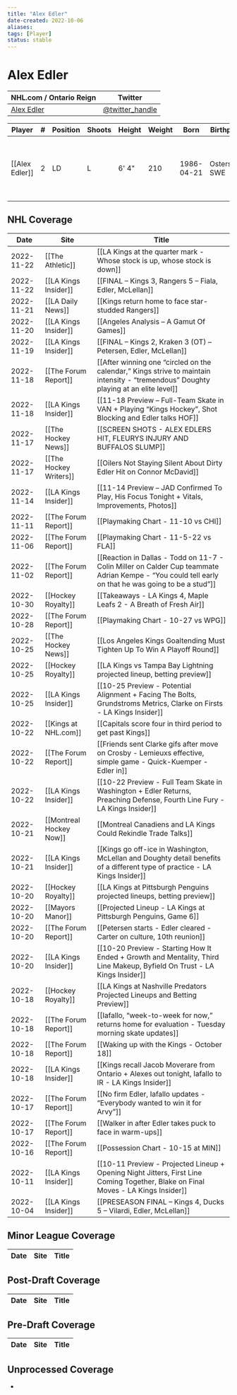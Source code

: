```yaml
---
title: "Alex Edler"
date-created: 2022-10-06
aliases: 
tags: [Player]
status: stable
---
```


# Alex Edler

| NHL.com / Ontario Reign | Twitter                                 |
| ----------------------- | --------------------------------------- |
| [Alex Edler]()          | [@twitter_handle](https://twitter.com/) |

| Player         | \#  | Position | Shoots | Height | Weight | Born       | Birthplace     | Draft                                    |
| -------------- | --- | -------- | ------ | ------ | ------ | ---------- | -------------- | ---------------------------------------- |
| [[Alex Edler]] | 2   | LD       | L      | 6' 4"  | 210    | 1986-04-21 | Ostersund, SWE | 2004 VAN, 3rd rd, 26th pk (91st overall) |


## NHL  Coverage
| Date       | Site                    | Title                                                                                                                                               |
| ---------- | ----------------------- | --------------------------------------------------------------------------------------------------------------------------------------------------- |
| 2022-11-22 | [[The Athletic]] | [[LA Kings at the quarter mark - Whose stock is up, whose stock is down]] |
| 2022-11-22 | [[LA Kings Insider]]    | [[FINAL – Kings 3, Rangers 5 – Fiala, Edler, McLellan]]                                                                                             |
| 2022-11-21 | [[LA Daily News]]       | [[Kings return home to face star-studded Rangers]]                                                                                                  |
| 2022-11-20 | [[LA Kings Insider]]    | [[Angeles Analysis – A Gamut Of Games]]                                                                                                             |
| 2022-11-19 | [[LA Kings Insider]]    | [[FINAL – Kings 2, Kraken 3 (OT) – Petersen, Edler, McLellan]]                                                                                      |
| 2022-11-18 | [[The Forum Report]]    | [[After winning one “circled on the calendar,” Kings strive to maintain intensity - “tremendous” Doughty playing at an elite level]]                |
| 2022-11-18 | [[LA Kings Insider]]    | [[11-18 Preview – Full-Team Skate in VAN + Playing “Kings Hockey”, Shot Blocking and Edler talks HOF]]                                              |
| 2022-11-17 | [[The Hockey News]]     | [[SCREEN SHOTS - ALEX EDLERS HIT, FLEURYS INJURY AND BUFFALOS SLUMP]]                                                                               |
| 2022-11-17 | [[The Hockey Writers]]  | [[Oilers Not Staying Silent About Dirty Edler Hit on Connor McDavid]]                                                                               |
| 2022-11-14 | [[LA Kings Insider]]    | [[11-14 Preview – JAD Confirmed To Play, His Focus Tonight + Vitals, Improvements, Photos]]                                                         |
| 2022-11-11 | [[The Forum Report]]    | [[Playmaking Chart - 11-10 vs CHI]]                                                                                                                 |
| 2022-11-06 | [[The Forum Report]]    | [[Playmaking Chart - 11-5-22 vs FLA]]                                                                                                               |
| 2022-11-02 | [[The Forum Report]]    | [[Reaction in Dallas - Todd on 11-7 - Colin Miller on Calder Cup teammate Adrian Kempe - “You could tell early on that he was going to be a stud”]] |
| 2022-10-30 | [[Hockey Royalty]]      | [[Takeaways - LA Kings 4, Maple Leafs 2 - A Breath of Fresh Air]]                                                                                   |
| 2022-10-28 | [[The Forum Report]]    | [[Playmaking Chart - 10-27 vs WPG]]                                                                                                                 |
| 2022-10-25 | [[The Hockey News]]     | [[Los Angeles Kings Goaltending Must Tighten Up To Win A Playoff Round]]                                                                            |
| 2022-10-25 | [[Hockey Royalty]]      | [[LA Kings vs Tampa Bay Lightning projected lineup, betting preview]]                                                                               |
| 2022-10-25 | [[LA Kings Insider]]    | [[10-25 Preview - Potential Alignment + Facing The Bolts, Grundstroms Metrics, Clarke on Firsts - LA Kings Insider]]                                |
| 2022-10-22 | [[Kings at NHL.com]]    | [[Capitals score four in third period to get past Kings]]                                                                                           |
| 2022-10-22 | [[The Forum Report]]    | [[Friends sent Clarke gifs after move on Crosby - Lemieuxs effective, simple game - Quick-Kuemper - Edler in]]                                      |
| 2022-10-22 | [[LA Kings Insider]]    | [[10-22 Preview - Full Team Skate in Washington + Edler Returns, Preaching Defense, Fourth Line Fury - LA Kings Insider]]                           |
| 2022-10-21 | [[Montreal Hockey Now]] | [[Montreal Canadiens and LA Kings Could Rekindle Trade Talks]]                                                                                      |
| 2022-10-21 | [[LA Kings Insider]]    | [[Kings go off-ice in Washington, McLellan and Doughty detail benefits of a different type of practice - LA Kings Insider]]                         |
| 2022-10-20 | [[Hockey Royalty]]      | [[LA Kings at Pittsburgh Penguins projected lineups, betting preview]]                                                                              |
| 2022-10-20 | [[Mayors Manor]]        | [[Projected Lineup - LA Kings at Pittsburgh Penguins, Game 6]]                                                                                      |
| 2022-10-20 | [[The Forum Report]]    | [[Petersen starts - Edler cleared - Carter on culture, 10th reunion]]                                                                               |
| 2022-10-20 | [[LA Kings Insider]]    | [[10-20 Preview - Starting How It Ended + Growth and Mentality, Third Line Makeup, Byfield On Trust - LA Kings Insider]]                            |
| 2022-10-18 | [[Hockey Royalty]]      | [[LA Kings at Nashville Predators Projected Lineups and Betting Preview]]                                                                           |
| 2022-10-18 | [[The Forum Report]]    | [[Iafallo, “week-to-week for now,” returns home for evaluation -  Tuesday morning skate updates]]                                                   |
| 2022-10-18 | [[The Forum Report]]    | [[Waking up with the Kings - October 18]]                                                                                                           |
| 2022-10-18 | [[LA Kings Insider]]    | [[Kings recall Jacob Moverare from Ontario + Alexes out tonight, Iafallo to IR - LA Kings Insider]]                                                 |
| 2022-10-17 | [[The Forum Report]]    | [[No firm Edler, Iafallo updates - “Everybody wanted to win it for Arvy”]]                                                                          |
| 2022-10-17 | [[The Forum Report]]    | [[Walker in after Edler takes puck to face in warm-ups]]                                                                                            |
| 2022-10-16 | [[The Forum Report]]    | [[Possession Chart - 10-15 at MIN]]                                                                                                                 |
| 2022-10-11 | [[LA Kings Insider]]    | [[10-11 Preview - Projected Lineup + Opening Night Jitters, First Line Coming Together, Blake on Final Moves - LA Kings Insider]]                   |
| 2022-10-04 | [[LA Kings Insider]]    | [[PRESEASON FINAL – Kings 4, Ducks 5 – Vilardi, Edler, McLellan]]                                                                                   |



## Minor League Coverage
Date | Site |  Title
---|---|---



## Post-Draft Coverage
Date | Site |  Title
---|---|---



## Pre-Draft Coverage
Date | Site |  Title
---|---|---


## Unprocessed Coverage
- 
